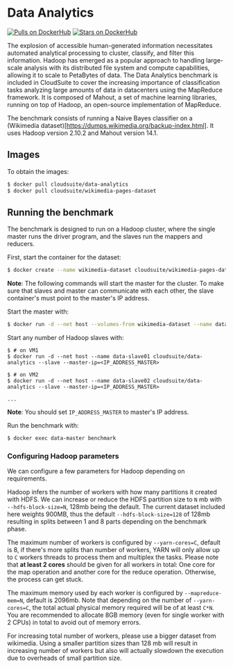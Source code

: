# Data Analytics #

[![Pulls on DockerHub][dhpulls]][dhrepo]
[![Stars on DockerHub][dhstars]][dhrepo]

The explosion of accessible human-generated information necessitates automated analytical processing to cluster, classify, and filter this information. Hadoop has emerged as a popular approach to handling large-scale analysis with its distributed file system and compute capabilities, allowing it to scale to PetaBytes of data. The Data Analytics benchmark is included in CloudSuite to cover the increasing importance of classification tasks analyzing large amounts of data in datacenters using the MapReduce framework. It is composed of Mahout, a set of machine learning libraries, running on top of Hadoop, an open-source implementation of MapReduce.

The benchmark consists of running a Naive Bayes classifier on a (Wikimedia dataset)[https://dumps.wikimedia.org/backup-index.html]. It uses Hadoop version 2.10.2 and Mahout version 14.1.

## Images ##

To obtain the images:

```bash
$ docker pull cloudsuite/data-analytics
$ docker pull cloudsuite/wikimedia-pages-dataset
```

## Running the benchmark ##

The benchmark is designed to run on a Hadoop cluster, where the single master runs the driver program, and the slaves run the mappers and reducers.

First, start the container for the dataset:

```bash
$ docker create --name wikimedia-dataset cloudsuite/wikimedia-pages-dataset 
```

**Note**: The following commands will start the master for the cluster. To make sure that slaves and master can communicate with each other, the slave container's must point to the master's IP address. 

Start the master with:

```bash
$ docker run -d --net host --volumes-from wikimedia-dataset --name data-master cloudsuite/data-analytics --master
```

Start any number of Hadoop slaves with:
```
$ # on VM1
$ docker run -d --net host --name data-slave01 cloudsuite/data-analytics --slave --master-ip=<IP_ADDRESS_MASTER>

$ # on VM2
$ docker run -d --net host --name data-slave02 cloudsuite/data-analytics --slave --master-ip=<IP_ADDRESS_MASTER>

...
```
**Note**: You should set `IP_ADDRESS_MASTER` to master's IP address.

Run the benchmark with:

```bash
$ docker exec data-master benchmark
```

### Configuring Hadoop parameters ###

We can configure a few parameters for Hadoop depending on requirements. 

Hadoop infers the number of workers with how many partitions it created with HDFS. We can increase or reduce the HDFS partition size to `N` mb with `--hdfs-block-size=N`, 128mb being the default. The current dataset included here weights 900MB, thus the default `--hdfs-block-size=128` of 128mb resulting in splits between 1 and 8 parts depending on the benchmark phase.

The maximum number of workers is configured by `--yarn-cores=C`, default is 8, if there's more splits than number of workers, YARN will only allow up to `C` workers threads to process them and multiplex the tasks. Please note that **at least 2 cores** should be given for all workers in total: One core for the map operation and another core for the reduce operation. Otherwise, the process can get stuck. 

The maximum memory used by each worker is configured by `--mapreduce-mem=N`, default is 2096mb. Note that depending on the number of `--yarn-cores=C`, the total actual physical memory required will be of at least `C*N`. You are recommended to allocate 8GB memory (even for single worker with 2 CPUs) in total to avoid out of memory errors.

For increasing total number of workers, please use a bigger dataset from wikimedia. Using a smaller partition sizes than 128 mb will result in increasing number of workers but also will actually slowdown the execution due to overheads of small partition size. 


[dhrepo]: https://hub.docker.com/r/cloudsuite/data-analytics/ "DockerHub Page"
[dhpulls]: https://img.shields.io/docker/pulls/cloudsuite/data-analytics.svg "Go to DockerHub Page"
[dhstars]: https://img.shields.io/docker/stars/cloudsuite/data-analytics.svg "Go to DockerHub Page"
